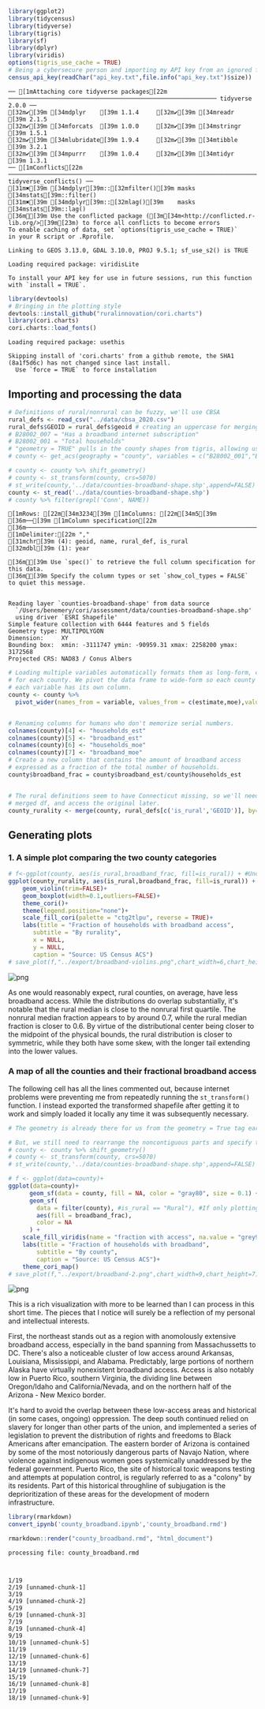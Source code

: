 ```R
library(ggplot2)
library(tidycensus)
library(tidyverse)
library(tigris)
library(sf)
library(dplyr)
library(viridis)
options(tigris_use_cache = TRUE)
# Being a cybersecure person and importing my API key from an ignored file
census_api_key(readChar("api_key.txt",file.info("api_key.txt")$size))
```

    ── [1mAttaching core tidyverse packages[22m ─────────────────────────────────────────────────────────── tidyverse 2.0.0 ──
    [32m✔[39m [34mdplyr    [39m 1.1.4     [32m✔[39m [34mreadr    [39m 2.1.5
    [32m✔[39m [34mforcats  [39m 1.0.0     [32m✔[39m [34mstringr  [39m 1.5.1
    [32m✔[39m [34mlubridate[39m 1.9.4     [32m✔[39m [34mtibble   [39m 3.2.1
    [32m✔[39m [34mpurrr    [39m 1.0.4     [32m✔[39m [34mtidyr    [39m 1.3.1
    ── [1mConflicts[22m ───────────────────────────────────────────────────────────────────────────── tidyverse_conflicts() ──
    [31m✖[39m [34mdplyr[39m::[32mfilter()[39m masks [34mstats[39m::filter()
    [31m✖[39m [34mdplyr[39m::[32mlag()[39m    masks [34mstats[39m::lag()
    [36mℹ[39m Use the conflicted package ([3m[34m<http://conflicted.r-lib.org/>[39m[23m) to force all conflicts to become errors
    To enable caching of data, set `options(tigris_use_cache = TRUE)`
    in your R script or .Rprofile.
    
    Linking to GEOS 3.13.0, GDAL 3.10.0, PROJ 9.5.1; sf_use_s2() is TRUE
    
    Loading required package: viridisLite
    
    To install your API key for use in future sessions, run this function with `install = TRUE`.
    



```R
library(devtools)
# Bringing in the plotting style
devtools::install_github("ruralinnovation/cori.charts")
library(cori.charts)
cori.charts::load_fonts() 
```

    Loading required package: usethis
    
    Skipping install of 'cori.charts' from a github remote, the SHA1 (8a1f5d6c) has not changed since last install.
      Use `force = TRUE` to force installation
    


## Importing and processing the data


```R
# Definitions of rural/nonrural can be fuzzy, we'll use CBSA
rural_defs <- read_csv("../data/cbsa_2020.csv")
rural_defs$GEOID = rural_defs$geoid # creating an uppercase for merging consistency
# B28002_007 = "Has a broadband internet subscription"
# B28002_001 = "Total households"
# "geometry = TRUE" pulls in the county shapes from tigris, allowing us to skip an additional merge.
# county <- get_acs(geography = "county", variables = c("B28002_001","B28002_007"), geometry = TRUE, year = 2023)

# county <- county %>% shift_geometry()
# county <- st_transform(county, crs=5070)
# st_write(county,'../data/counties-broadband-shape.shp',append=FALSE)
county <- st_read('../data/counties-broadband-shape.shp')
# county %>% filter(grepl('Conn', NAME))
```

    [1mRows: [22m[34m3234[39m [1mColumns: [22m[34m5[39m
    [36m──[39m [1mColumn specification[22m [36m───────────────────────────────────────────────────────────────────────────────────────────[39m
    [1mDelimiter:[22m ","
    [31mchr[39m (4): geoid, name, rural_def, is_rural
    [32mdbl[39m (1): year
    
    [36mℹ[39m Use `spec()` to retrieve the full column specification for this data.
    [36mℹ[39m Specify the column types or set `show_col_types = FALSE` to quiet this message.


    Reading layer `counties-broadband-shape' from data source 
      `/Users/benemery/cori/assessment/data/counties-broadband-shape.shp' 
      using driver `ESRI Shapefile'
    Simple feature collection with 6444 features and 5 fields
    Geometry type: MULTIPOLYGON
    Dimension:     XY
    Bounding box:  xmin: -3111747 ymin: -90959.31 xmax: 2258200 ymax: 3172568
    Projected CRS: NAD83 / Conus Albers



```R
# Loading multiple variables automatically formats them as long-form, creating multiple rows
# for each county. We pivot the data frame to wide-form so each county gets one row, and
# each variable has its own column.
county <- county %>%
  pivot_wider(names_from = variable, values_from = c(estimate,moe),values_fill = 0)


# Renaming columns for humans who don't memorize serial numbers.
colnames(county)[4] <- "households_est"
colnames(county)[5] <- "broadband_est"
colnames(county)[6] <- "households_moe"
colnames(county)[7] <- "broadband_moe"
# Create a new column that contains the amount of broadband access 
# expressed as a fraction of the total number of households.
county$broadband_frac = county$broadband_est/county$households_est


# The rural definitions seem to have Connecticut missing, so we'll need to rename the 
# merged df, and access the original later.
county_rurality <- merge(county, rural_defs[c('is_rural','GEOID')], by='GEOID')
```

## Generating plots
### 1. A simple plot comparing the two county categories


```R
# f<-ggplot(county, aes(is_rural,broadband_frac, fill=is_rural)) + #Uncomment to save figure
ggplot(county_rurality, aes(is_rural,broadband_frac, fill=is_rural)) +
    geom_violin(trim=FALSE)+
    geom_boxplot(width=0.1,outliers=FALSE)+
    theme_cori()+
    theme(legend.position="none")+
    scale_fill_cori(palette = "ctg2tlpu", reverse = TRUE)+
    labs(title = "Fraction of households with broadband access",
       subtitle = "By rurality",
       x = NULL,
       y = NULL,
       caption = "Source: US Census ACS")
# save_plot(f,"../export/broadband-violins.png",chart_width=6,chart_height=7,add_logo=FALSE) #Uncomment to save figure

```


    
![png](output_6_0.png)
    


As one would reasonably expect, rural counties, on average, have less broadband access. While the distributions do overlap substantially, it's notable that the rural median is close to the nonrural first quartile. The nonrural median fraction appears to by around 0.7, while the rural median fraction is closer to 0.6. By virtue of the distributional center being closer to the midpoint of the physical bounds, the rural distribution is closer to symmetric, while they both have some skew, with the longer tail extending into the lower values.

### A map of all the counties and their fractional broadband access
The following cell has all the lines commented out, because internet problems were preventing me from repeatedly running the `st_transform()` function. I instead exported the transformed shapefile after getting it to work and simply loaded it locally any time it was subsequently necessary.


```R
# The geometry is already there for us from the geometry = True tag earlier.

# But, we still need to rearrange the noncontiguous parts and specify the projection.
# county <- county %>% shift_geometry()
# county <- st_transform(county, crs=5070)
# st_write(county,'../data/counties-broadband-shape.shp',append=FALSE)
```


```R
# f <- ggplot(data=county)+
ggplot(data=county)+
      geom_sf(data = county, fill = NA, color = "gray80", size = 0.1) +
      geom_sf(
        data = filter(county), #is_rural == "Rural"), #If only plotting rural counties
        aes(fill = broadband_frac),
        color = NA
      ) +
    scale_fill_viridis(name = "fraction with access", na.value = "grey90") +
    labs(title = "Fraction of households with broadband",
        subtitle = "By county",
        caption = "Source: US Census ACS")+
    theme_cori_map()
# save_plot(f,"../export/broadband-2.png",chart_width=9,chart_height=7)
```


    
![png](output_10_0.png)
    


This is a rich visualization with more to be learned than I can process in this short time. The pieces that I notice will surely be a reflection of my personal and intellectual interests.

First, the northeast stands out as a region with anomolously extensive broadband access, especially in the band spanning from Massachussetts to DC. There's also a noticeable cluster of low access around Arkansas, Louisiana, Mississippi, and Alabama. Predictably, large portions of northern Alaska have virtually nonexistent broadband access. Access is also notably low in Puerto Rico, southern Virginia, the dividing line between Oregon/Idaho and California/Nevada, and on the northern half of the Arizona - New Mexico border. 

It's hard to avoid the overlap between these low-access areas and historical (in some cases, ongoing) oppression. The deep south continued relied on slavery for longer than other parts of the union, and implemented a series of legislation to prevent the distribution of rights and freedoms to Black Americans after emancipation. The eastern border of Arizona is contained by some of the most notoriously dangerous parts of Navajo Nation, where violence against indigenous women goes systemically unaddressed by the federal government. Puerto Rico, the site of historical toxic weapons testing and attempts at population control, is regularly referred to as a "colony" by its residents. Part of this historical throughline of subjugation is the deprioritization of these areas for the development of modern infrastructure. 


```R
library(rmarkdown)
convert_ipynb('county_broadband.ipynb','county_broadband.rmd')
```


```R
rmarkdown::render("county_broadband.rmd", "html_document")
```

    
    
    processing file: county_broadband.rmd
    


    1/19                  
    2/19 [unnamed-chunk-1]
    3/19                  
    4/19 [unnamed-chunk-2]
    5/19                  
    6/19 [unnamed-chunk-3]
    7/19                  
    8/19 [unnamed-chunk-4]
    9/19                  
    10/19 [unnamed-chunk-5]
    11/19                  
    12/19 [unnamed-chunk-6]
    13/19                  
    14/19 [unnamed-chunk-7]
    15/19                  
    16/19 [unnamed-chunk-8]
    17/19                  
    18/19 [unnamed-chunk-9]



```R

```
